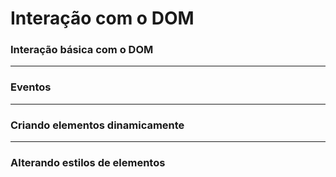 # **Interação com o DOM**

###  Interação básica com o DOM







---

### Eventos









---

### Criando elementos dinamicamente









---

### Alterando estilos de elementos

